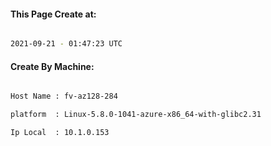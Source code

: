
   
#### This Page Create at:

```bash

2021-09-21 - 01:47:23 UTC

```

#### Create By Machine:

```bash

Host Name : fv-az128-284

platform  : Linux-5.8.0-1041-azure-x86_64-with-glibc2.31

Ip Local  : 10.1.0.153

```

